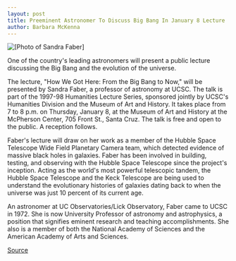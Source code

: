```yaml
---
layout: post
title: Preeminent Astronomer To Discuss Big Bang In January 8 Lecture 
author: Barbara McKenna
---
```


![\[Photo of Sandra Faber\]][1]

One of the country's leading astronomers will present a public lecture discussing the Big Bang and the evolution of the universe.

The lecture, "How We Got Here: From the Big Bang to Now," will be presented by Sandra Faber, a professor of astronomy at UCSC. The talk is part of the 1997-98 Humanities Lecture Series, sponsored jointly by UCSC's Humanities Division and the Museum of Art and History. It takes place from 7 to 8 p.m. on Thursday, January 8, at the Museum of Art and History at the McPherson Center, 705 Front St., Santa Cruz. The talk is free and open to the public. A reception follows.

Faber's lecture will draw on her work as a member of the Hubble Space Telescope Wide Field Planetary Camera team, which detected evidence of massive black holes in galaxies. Faber has been involved in building, testing, and observing with the Hubble Space Telescope since the project's inception. Acting as the world's most powerful telescopic tandem, the Hubble Space Telescope and the Keck Telescope are being used to understand the evolutionary histories of galaxies dating back to when the universe was just 10 percent of its current age.

An astronomer at UC Observatories/Lick Observatory, Faber came to UCSC in 1972. She is now University Professor of astronomy and astrophysics, a position that signifies eminent research and teaching accomplishments. She also is a member of both the National Academy of Sciences and the American Academy of Arts and Sciences.

[1]: http://www1.ucsc.edu/oncampus/art/sandra_faber.250.gif

[Source](http://www1.ucsc.edu/oncampus/currents/97-98/01-05/lecture.htm "Permalink to Sandra Faber to deliver Humanities Lecture: 01-05-98")
